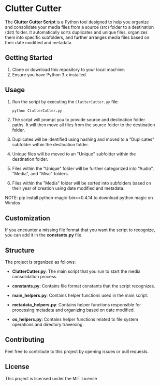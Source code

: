 # Clutter Cutter

The **Clutter Cutter Script** is a Python tool designed to help you organize and consolidate your media files from a source (src) folder to a destination (dst) folder. It automatically sorts duplicates and unique files, organizes them into specific subfolders, and further arranges media files based on their date modified and metadata.

## Getting Started

1. Clone or download this repository to your local machine.
2. Ensure you have Python 3.x installed.

## Usage

1. Run the script by executing the `ClutterCutter.py` file:

    ```bash
    python ClutterCutter.py
    ```

2. The script will prompt you to provide source and destination folder paths. It will then move all files from the source folder to the destination folder.

3. Duplicates will be identified using hashing and moved to a "Duplicates" subfolder within the destination folder.

4. Unique files will be moved to an "Unique" subfolder within the destination folder.

5. Files within the "Unique" folder will be further categorized into "Audio", "Media", and "Misc" folders.

6. Files within the "Media" folder will be sorted into subfolders based on their year of creation using date modified and metadata.

NOTE: pip install python-magic-bin==0.4.14 to download python magic on Windos

## Customization

If you encounter a missing file format that you want the script to recognize, you can add it in the **constants.py** file.

## Structure

The project is organized as follows:

-   **ClutterCutter.py**: The main script that you run to start the media consolidation process.

-   **constants.py**: Contains file format constants that the script recognizes.

-   **main_helpers.py**: Contains helper functions used in the main script.

-   **metadata_helpers.py**: Contains helper functions responsible for processing metadata and organizing based on date modified.

-   **os_helpers.py**: Contains helper functions related to file system operations and directory traversing.

## Contributing

Feel free to contribute to this project by opening issues or pull requests.

## License

This project is licensed under the MIT License
